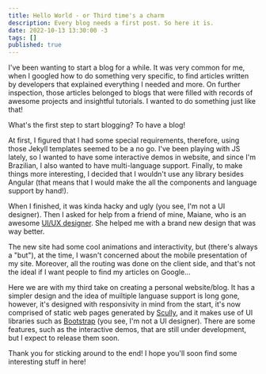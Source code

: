 ```yaml
---
title: Hello World - or Third time's a charm
description: Every blog needs a first post. So here it is.
date: 2022-10-13 13:30:00 -3
tags: []
published: true
---
```


I've been wanting to start a blog for a while. It was very common for me, when I googled how to do something very specific, to find articles written by developers that explained everything I needed and more. On further inspection, those articles belonged to blogs that were filled with records of awesome projects and insightful tutorials. I wanted to do something just like that!

What's the first step to start blogging? To have a blog!

At first, I figured that I had some special requirements, therefore, using those Jekyll templates seemed to be a no go. I've been playing with JS lately, so I wanted to have some interactive demos in website, and since I'm Brazilian, I also wanted to have multi-language support. Finally, to make things more interesting, I decided that I wouldn't use any library besides Angular (that means that I would make the all the components and language support by hand!).

When I finished, it was kinda hacky and ugly (you see, I'm not a UI designer). Then I asked for help from a friend of mine, Maiane, who is an awesome [UI/UX designer](www.maiane.com.br). She helped me with a brand new design that was way better.

The new site had some cool animations and interactivity, but (there's always a "but"), at the time, I wasn't concerned about the mobile presentation of my site. Moreover, all the routing was done on the client side, and that's not the ideal if I want people to find my articles on Google...

Here we are with my third take on creating a personal website/blog. It has a simpler design and the idea of muiltiple languase support is long gone, however, it's designed with responsivity in mind from the start, it's now comprised of static web pages generated by [Scully](https://scully.io/), and it makes use of UI libraries such as [Bootstrap](https://ng-bootstrap.github.io/) (you see, I'm not a UI designer). There are some features, such as the interactive demos, that are still under development, but I expect to release them soon.

Thank you for sticking around to the end! I hope you'll soon find some interesting stuff in here!